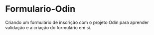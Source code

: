 # Formulario-Odin
Criando um formulário de inscrição com o projeto Odin para aprender validação e a criação do formulário em si.
